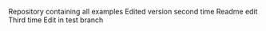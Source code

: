 Repository containing all examples
Edited version second time
Readme edit Third time
Edit in test branch
